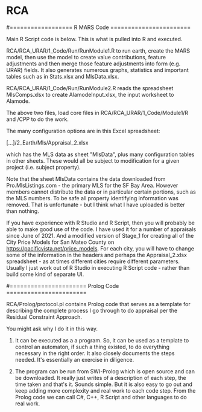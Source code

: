 # RCA
 
#==================   R MARS Code =======================

Main R Script code is below.  This is what is pulled into R and executed. 

RCA/RCA_URAR/1_Code/Run/RunModule1.R to run earth, create the MARS model, then use the model to create value contributions, feature adjustments and then merge those feature adjustments into form (e.g. URAR) fields.  It also generates numerous graphs, statistics and important tables such as in Stats.xlsx and MlsData.xlsx.

RCA/RCA_URAR/1_Code/Run/RunModule2.R reads the spreadsheet MlsComps.xlsx to create AlamodeInput.xlsx, the input worksheet to Alamode.

The above two files, load core files in RCA/RCA_URAR/1_Code/Module1/R and /CPP to do the work.

The many configuration options are in this Excel spreadsheet:

[...]/2_Earth/Mls/Appraisal_2.xlsx

which has the MLS data as sheet "MlsData", plus many configuration tables in other sheets.  These would all be subject to modification for a given project (i.e. subject property).

Note that the sheet MlsData contains the data downloaded from Pro.MlsListings.com - the primary MLS for the SF Bay Area.  However members cannot distribute the data or in particular certain portions, such  as the MLS numbers.  To be safe all property identifying information was removed.  That is unfortunate - but I think what I have uploaded is better than nothing.

If you have experience with R Studio and R Script, then you will probably be able to make good use of the code.  I have used it for a number of appraisals since June of 2021.  And a modified version of Stage_1 for creating all of the City Price Models for San Mateo County on https://pacificvista.net/price_models.  For each city, you will have to change some of the information in the headers and perhaps the Appraisal_2.xlsx spreadsheet - as at times different cities require different parameters.  Usually I just work out of R Studio in executing R Script code - rather than build some kind of separate UI.

#======================  Prolog Code  =======================

RCA/Prolog/protocol.pl contains Prolog code that serves as a template for describing the complete process I go through to do appraisal per the Residual Constraint Approach.

You might ask why I do it in this way.  

1.  It can be executed as a a program.  So, it can be used as a template to control an automaton, if such a thing existed, to do everything necessary in the right order.  It also closely documents the steps needed.  It's essentially an exercise in diligence.  

2.  The program can be run from SWI-Prolog which is open source and can be downloaded.  It really just writes of a description of each step, the time taken and that's it.  Sounds simple.  But it is also easy to go out and keep adding more complexity and real work to each code step.  From the Prolog code we can call C#, C++, R Script and other languages to do real work.  

